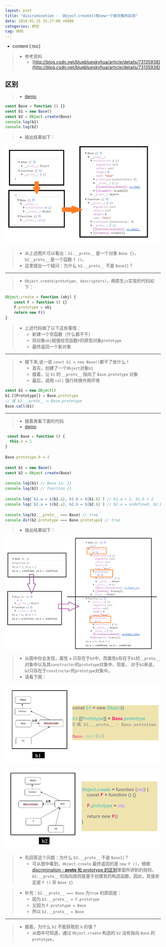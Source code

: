 ```yaml
---
layout: post
title: "discrimination -  Object.create()和new一个新对象的区别"
data: 2018-01-25 15:27:00 +0800
categories: 原创
tag: 辨析
---
```

* content
{:toc}

<!-- more -->

> * 参考资料
>   * [http://blog.csdn.net/blueblueskyhua/article/details/73135938](http://blog.csdn.net/blueblueskyhua/article/details/73135938)

## 区别

> * [demo](/effects/demo/discrimination/ObjectCreateAndNew/v1.html)

```js
const Base = function () {}
const b1 = new Base()
const b2 = Object.create(Base)
console.log(b1)
console.log(b2)
```

> * 输出结果如下：

![image](/styles/images/discrimination/objectAndNew/on-01.png)

> * 从上述图片可以看出：`b1.__proto__` 是一个对象 `Base {}`，`b2__proto__` 是一个函数 `f ()`。
> * 这里提出一个疑问：为什么 `b2.__proto__` 不是 `Base{}`？

---

> * `Object.create(prototype, descriptors)`，用原生`js`实现的代码如下：

```js
Object.create = function (obj) {
    const F = function () {}
    F.prototype = obj
    return new F()
}
```

> * 上述代码做了以下这些事情：
>   * 新建一个空函数（什么都不干）
>   * 将对象`obj`赋值给空函数`F`的原型对象`prototype`
>   * 最终返回一个新对象

---

> * 接下来,说一说 `const b1 = new Base()`都干了些什么！
>   * 首先，创建了一个`Object`对象`b1`
>   * 接着，让 `b1` 的 `__proto__` 指向了 `Base.prototype` 对象
>   * 最后，调用 `call` 强行转换作用环境

```js
const b1 = new Object()
b1.[[Prototype]] = Base.prototype
// 或 b1.__proto__ = Base.prototype
Base.call(b1)
```

---

> * 接着再看下面的代码 
> * [demo](/effects/demo/discrimination/ObjectCreateAndNew/v2.html)

```js
 const Base = function () {
  this.a = 1
}

Base.prototype.b = 2

const b1 = new Base()
const b2 = Object.create(Base)

console.log(b1) // Base {a: 1}
console.log(b2) // Function {}

console.log(`b1.a = ${b1.a}, b1.b = ${b1.b}`) // b1.a = 1, b1.b = 2
console.log(`b2.a = ${b2.a}, b2.b = ${b2.b}`) // b2.a = undefined, b2.b = undefined

console.log(b2.__proto__ === Base) // true
console.dir(b2.prototype === Base.prototype) // true
```

> * 输出结果如下：

![image](/styles/images/discrimination/objectAndNew/on-02.png)

> * 从图中你会发现，属性 `a` 只存在于`b1`中，而属性`b`存在于`b1`的`__proto__`对象中以及其`constructor`的`prototype`对象中，但是，
>   对于`b2`来说，`b2`只存在于`constructor`的`prototype`对象中。
> * 请看下图：

![image](/styles/images/discrimination/objectAndNew/on-03.png)

![image](/styles/images/discrimination/objectAndNew/on-04.png)

> * 先回答这个问题：为什么 `b2.__proto__` 不是 `Base{}`？
>   * 可从图中看到，`Object.create` 最终返回的是 `new F ()`，根据 [discrimination - __proto__ 和 prototype 的区别](http://www.jmazm.com/2018/01/25/discrimination-prototype/)里面所讲到的规则，
>       `b2.__proto__` 的指向规则是基于创建其的构造函数，因此，其值肯定是 `f ()` 非 `Base {}`

> * 补充：`b2.__proto__ === Base` 为`true` 的原因是：
>   * 因为 `b2.__proto__ = F.prototype` 
>   * 又因为 `F.prototype = Base`
>   * 所以 `b2.__proto__ = Base`

---

> * 接着，为什么 `b2` 不能获取到 `b` 的值？
>   * 从图中可知道，通过 `Object.create` 构造的 `b2` 没有指向 `Base` 的 `prototype`，









